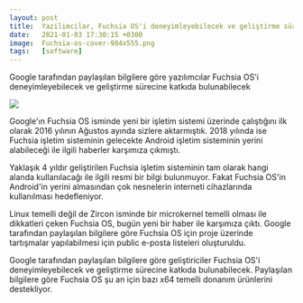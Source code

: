 ```yaml
---
layout: post
title:  Yazilimcilar, Fuchsia OS'i deneyimleyebilecek ve geliştirme sürecine katkıda bulunabilecek
date:   2021-01-03 17:30:15 +0300
image:  Fuchsia-os-cover-984x555.png
tags:   [software]
---
```


Google tarafından paylaşılan bilgilere göre yazılımcılar Fuchsia OS'i deneyimleyebilecek ve geliştirme sürecine katkıda bulunabilecek


![]({{site.baseurl}}/img/vvasdasadsdsa.png)



Google'ın Fuchsia OS isminde yeni bir işletim sistemi üzerinde çalıştığını ilk olarak 2016 yılının Ağustos ayında sizlere aktarmıştık. 2018 yılında ise Fuchsia işletim sisteminin gelecekte Android işletim sisteminin yerini alabileceği ile ilgili haberler karşımıza çıkmıştı.

Yaklaşık 4 yıldır geliştirilen Fuchsia işletim sisteminin tam olarak hangi alanda kullanılacağı ile ilgili resmi bir bilgi bulunmuyor. Fakat Fuchsia OS'in Android'in yerini almasından çok nesnelerin interneti cihazlarında kullanılması hedefleniyor.

Linux temelli değil de Zircon isminde bir microkernel temelli olması ile dikkatleri çeken Fuchsia OS, bugün yeni bir haber ile karşımıza çıktı. Google tarafından paylaşılan bilgilere göre Fuchsia OS için proje üzerinde tartışmalar yapılabilmesi için public e-posta listeleri oluşturuldu.

Google tarafından paylaşılan bilgilere göre geliştiriciler Fuchsia OS'i deneyimleyebilecek ve geliştirme sürecine katkıda bulunabilecek. Paylaşılan bilgilere göre Fuchsia OS şu an için bazı x64 temelli donanım ürünlerini destekliyor.